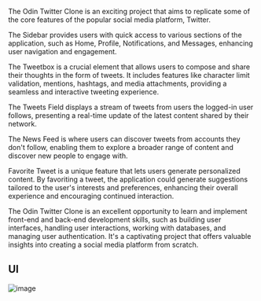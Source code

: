 The Odin Twitter Clone is an exciting project that aims to replicate some of the core features of the popular social media platform, Twitter.

The Sidebar provides users with quick access to various sections of the application, such as Home, Profile, Notifications, and Messages, enhancing user navigation and engagement.

The Tweetbox is a crucial element that allows users to compose and share their thoughts in the form of tweets. It includes features like character limit validation, mentions, hashtags, and media attachments, providing a seamless and interactive tweeting experience.

The Tweets Field displays a stream of tweets from users the logged-in user follows, presenting a real-time update of the latest content shared by their network.

The News Feed is where users can discover tweets from accounts they don't follow, enabling them to explore a broader range of content and discover new people to engage with.

Favorite Tweet is a unique feature that lets users generate personalized content. By favoriting a tweet, the application could generate suggestions tailored to the user's interests and preferences, enhancing their overall experience and encouraging continued interaction.

The Odin Twitter Clone is an excellent opportunity to learn and implement front-end and back-end development skills, such as building user interfaces, handling user interactions, working with databases, and managing user authentication. It's a captivating project that offers valuable insights into creating a social media platform from scratch.

## UI

![image](https://user-images.githubusercontent.com/126680244/233277049-0e62b3dd-4fae-42a6-ade6-678b2719ff0f.png)

